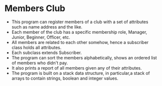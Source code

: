 # Members Club

- This program can register members of a club with a set of attributes such as name address and the like.
- Each member of the club has a specific membership role, Manager, Junior, Beginner, Officer, etc.
- All members are related to each other somehow, hence a subscriber class holds all attributes.
- Each subclass extends Subscriber.
- The program can sort the members alphabetically, shows an ordered list of members who didn't pay.
- It also prints a report of all members given any of their attributes.
- The program is built on a stack data structure, in particular,a stack of arrays to contain strings, boolean and integer values.
